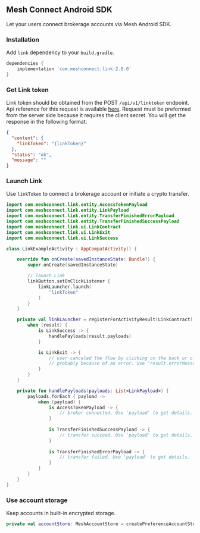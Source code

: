 ## Mesh Connect Android SDK

Let your users connect brokerage accounts via Mesh Android SDK.

### Installation

Add `link` dependency to your `build.gradle`.
```gradle
dependencies {
    implementation 'com.meshconnect:link:2.0.0'
}
```

### Get Link token

Link token should be obtained from the POST `/api/v1/linktoken` endpoint. Api reference for this request is available [here](https://integration-api.meshconnect.com/apireference#tag/Managed-Account-Authentication/paths/~1api~1v1~1linktoken/post). Request must be preformed from the server side because it requires the client secret. You will get the response in the following format:
```json
{
  "content": {
    "linkToken": "{linkToken}"
  },
  "status": "ok",
  "message": ""
}
```

### Launch Link

Use `linkToken` to connect a brokerage account or initiate a crypto transfer.

```kotlin
import com.meshconnect.link.entity.AccessTokenPayload
import com.meshconnect.link.entity.LinkPayload
import com.meshconnect.link.entity.TransferFinishedErrorPayload
import com.meshconnect.link.entity.TransferFinishedSuccessPayload
import com.meshconnect.link.ui.LinkContract
import com.meshconnect.link.ui.LinkExit
import com.meshconnect.link.ui.LinkSuccess

class LinkExampleActivity : AppCompatActivity() {

    override fun onCreate(savedInstanceState: Bundle?) {
        super.onCreate(savedInstanceState)

        // launch Link
        linkButton.setOnClickListener {
            linkLauncher.launch(
                "linkToken"
            )
        }
    }

    private val linkLauncher = registerForActivityResult(LinkContract()) { result ->
        when (result) {
            is LinkSuccess -> {
                handlePayloads(result.payloads)
            }

            is LinkExit -> {
                // user canceled the flow by clicking on the back or close button
                // probably because of an error. Use 'result.errorMessage' to get details.
            }
        }
    }

    private fun handlePayloads(payloads: List<LinkPayload>) {
        payloads.forEach { payload ->
            when (payload) {
                is AccessTokenPayload -> {
                    // broker connected. Use 'payload' to get details.
                }
                
                is TransferFinishedSuccessPayload -> {
                    // transfer succeed. Use 'payload' to get details.
                }
                
                is TransferFinishedErrorPayload -> {
                    // transfer failed. Use 'payload' to get details.
                }
            }
        }
    }
}
```

### Use account storage

Keep accounts in built-in encrypted storage.
```kotlin
private val accountStore: MeshAccountStore = createPreferenceAccountStore(context)
```
